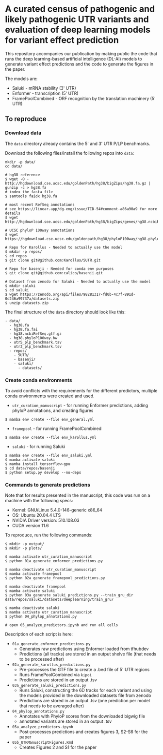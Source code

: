 # A curated census of pathogenic and likely pathogenic UTR variants and evaluation of deep learning models for variant effect prediction

This repository accompanies our publication by making public the code that runs the
deep learning-based artificial intelligence (DL-AI) models to generate variant effect predictions
and the code to generate the figures in the paper.

The models are:

* Saluki - mRNA stability (3' UTR)
* Enformer - transcription (5' UTR)
* FramePoolCombined - ORF recognition by the translation machinery  (5' UTR)


## To reproduce

### Download data

The `data` directory already contains the 5' and 3' UTR P/LP benchmarks.

Download the following files/install the following repos into `data`:

```
mkdir -p data/
cd data/

# hg38 reference
$ wget -O - http://hgdownload.cse.ucsc.edu/goldenPath/hg38/bigZips/hg38.fa.gz | gunzip -c > hg38.fa
# index the fasta file
$ samtools faidx hg38.fa

# most recent RefSeq annotations
# see https://linear.app/dg-eng/issue/TID-54#comment-a86a90a9 for more details
$ wget http://hgdownload.soe.ucsc.edu/goldenPath/hg38/bigZips/genes/hg38.ncbiRefSeq.gtf.gz

# UCSC phyloP 100way annotations
$ wget https://hgdownload.cse.ucsc.edu/goldenpath/hg38/phyloP100way/hg38.phyloP100way.bw

# Repo for Karollus - Needed to actually use the model
$ mkdir -p repos/
$ cd repos
$ git clone git@github.com:Karollus/5UTR.git

# Repo for basenji - Needed for conda env purposes
$ git clone git@github.com:calico/basenji.git

# Dataset from zenodo for Saluki - Needed to actually use the model
$ mkdir saluki
$ cd saluki
$ wget https://zenodo.org/api/files/98281317-fd0b-4c7f-891d-0d246a99737a/datasets.zip
$ unzip datasets.zip

```

The final structure of the `data` directory should look like this:

```
- data/
  - hg38.fa
  - hg38.fa.fai
  - hg38.ncbiRefSeq.gtf.gz
  - hg38.phyloP100way.bw
  - utr5_plp_benchmark.tsv
  - utr3_plp_benchmark.tsv
  - repos/
    - 5UTR/
    - basenji/
    - saluki/
      - datasets/
```

### Create conda environments

To avoid conflicts with the requirements for the different predictors, multiple
conda environments were created and used.

* `utr_curation_manuscript` - for running Enformer predictions, adding phyloP annotations, and creating figures
```
$ mamba env create --file env_general.yml
```

* `framepool` - for running FramePoolCombined
```
$ mamba env create --file env_karollus.yml
```

* `saluki` - for running Saluki
```
$ mamba env create --file env_saluki.yml
$ mamba activate saluki
$ mamba install tensorflow-gpu
$ cd data/repos/basenji
$ python setup.py develop --no-deps
```

### Commands to generate predictions

Note that for results presented in the manuscript, this code was run on a machine with the following specs:

* Kernel: GNU/Linux 5.4.0-146-generic x86_64
* OS: Ubuntu 20.04.4 LTS
* NVIDIA Driver version: 510.108.03
* CUDA version 11.6

To reproduce, run the following commands:

```
$ mkdir -p output/
$ mkdir -p plots/

$ mamba activate utr_curation_manuscript
$ python 01a_generate_enformer_predictions.py

$ mamba deactivate utr_curation_manuscript
$ mamba activate framepool
$ python 02a_generate_framepool_predictions.py

$ mamba deactivate framepool
$ mamba activate saluki
$ python 03a_generate_saluki_predictions.py --train_gru_dir data/repos/saluki/datasets/deeplearning/train_gru/

$ mamba deactivate saluki
$ mamba activate utr_curation_manuscript
$ python 04_phylop_annotations.py

# open 05_analyze_predictors.ipynb and run all cells
```

Description of each script is here:

* `01a_generate_enformer_predictions.py`
  * Generates raw predictions using Enformer loaded from tfhubdev
  * Predictions (all tracks) are stored in an output shelve file (that needs to be processed after)
* `02a_generate_karollus_predictions.py`
  * Pre-processes the GTF file to create a .bed file of 5' UTR regions
  * Runs FramePoolCombined via `kipoi`
  * Predictions are stored in an output .tsv
* `03a_generate_saluki_predictions.py`
  * Runs Saluki, constructing the 6D tracks for each variant and using the models provided
  in the downloaded datasets file from zenodo
  * Predictions are stored in an output .tsv (one prediction per model that needs to be averaged after)
* `04_phylop_annotations.py`
  * Annotates with PhyloP scores from the downloaded bigwig file
  * annotated variants are stored in an output .tsv
* `05a_analyze_predictors.ipynb`
  * Post-processes predictions and creates figures 3, S2-S6 for the paper
* `05b_UTRManuscriptFigures.Rmd`
  * Creates Figures 2 and S1 for the paper
